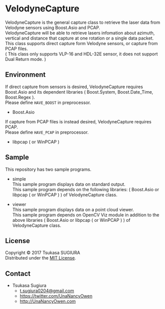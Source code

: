 VelodyneCapture
===============

VelodyneCapture is the general capture class to retrieve the laser data from Velodyne sensors using Boost.Asio and PCAP.  
VelodyneCapture will be able to retrieve lasers infomation about azimuth, vertical and distance that capture at one rotation or a single data packet.  
This class supports direct capture form Velodyne sensors, or capture from PCAP files.  
( This class only supports VLP-16 and HDL-32E sensor, it does not support Dual Return mode. )  


Environment
-----------
If direct capture from sensors is desired, VelodyneCapture requires Boost.Asio and its dependent libraries ( Boost.System, Boost.Date_Time, Boost.Regex ).  
Please define <code>HAVE_BOOST</code> in preprocessor.  
* Boost.Asio  

If capture from PCAP files is instead desired, VelodyneCapture requires PCAP.  
Please define <code>HAVE_PCAP</code> in preprocessor.  
* libpcap ( or WinPCAP )  


Sample
------
This repository has two sample programs.  
* simple  
  This sample program displays data on standard output.  
  This sample program depends on the following libraries: ( Boost.Asio or libpcap ( or WinPCAP ) ) of VelodyneCapture class.  

* viewer  
  This sample program displays data on a point cloud viewer.  
  This sample program depends on OpenCV Viz module in addition to the above libraries ( Boost.Asio or libpcap ( or WinPCAP ) ) of VelodyneCapture class.  

License
-------
Copyright &copy; 2017 Tsukasa SUGIURA  
Distributed under the [MIT License](http://www.opensource.org/licenses/mit-license.php "MIT License | Open Source Initiative").  


Contact
-------
* Tsukasa Sugiura
    * <t.sugiura0204@gmail.com>
    * <https://twitter.com/UnaNancyOwen>
    * <http://UnaNancyOwen.com>
